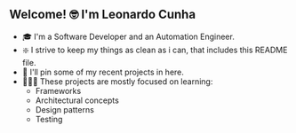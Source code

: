 ## Welcome! 🤓 I'm Leonardo Cunha

- 🎓 I'm a Software Developer and an Automation Engineer.<br/>
- ❇️ I strive to keep my things as clean as i can, that includes this README file.<br/>
- 📌 I'll pin some of my recent projects in here.
- 👨🏻‍💻 These projects are mostly focused on learning:
  - Frameworks
  - Architectural concepts
  - Design patterns
  - Testing

